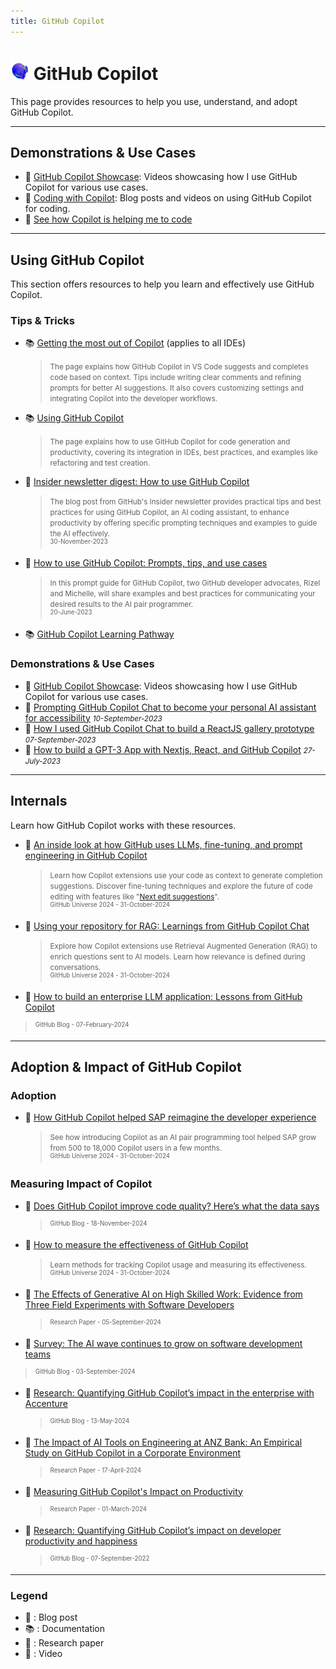 ```yaml
---
title: GitHub Copilot
---
```

# <img src="/images/copilot-profile.png" alt="GitHub Copilot Profile" width="30" height="30" /> GitHub Copilot 




This page provides resources to help you use, understand, and adopt GitHub Copilot.

---

## Demonstrations & Use Cases

- 🎥 [GitHub Copilot Showcase](/showcase): Videos showcasing how I use GitHub Copilot for various use cases.
- 📝 [Coding with Copilot](/blog/tags/coding-with-copilot): Blog posts and videos on using GitHub Copilot for coding.
- 🎥 [See how Copilot is helping me to code](https://www.youtube.com/playlist?list=PL2AONzGTULQLO2Y-oUSJmesgwwOlA2l_e)

---

## Using GitHub Copilot

This section offers resources to help you learn and effectively use GitHub Copilot.

### Tips & Tricks

- 📚 [Getting the most out of Copilot](https://code.visualstudio.com/docs/editor/github-copilot#_getting-the-most-out-of-copilot) (applies to all IDEs)
  > <small>The page explains how GitHub Copilot in VS Code suggests and completes code based on context. Tips include writing clear comments and refining prompts for better AI suggestions. It also covers customizing settings and integrating Copilot into the developer workflows.</small>
- 📚 [Using GitHub Copilot](https://docs.github.com/en/enterprise-cloud@latest/copilot/using-github-copilot)
  > <small>The page explains how to use GitHub Copilot for code generation and productivity, covering its integration in IDEs, best practices, and examples like refactoring and test creation.</small>
- 📝 [Insider newsletter digest: How to use GitHub Copilot](https://github.blog/2023-11-30-from-the-pages-of-our-insider-newsletter-how-to-use-github-copilot/) 
  > <small>The blog post from GitHub's Insider newsletter provides practical tips and best practices for using GitHub Copilot, an AI coding assistant, to enhance productivity by offering specific prompting techniques and examples to guide the AI effectively.<br/><sup>30-November-2023</sup></small>
- 📝 [How to use GitHub Copilot: Prompts, tips, and use cases](https://github.blog/2023-06-20-how-to-write-better-prompts-for-github-copilot/) 
  > <small>In this prompt guide for GitHub Copilot, two GitHub developer advocates, Rizel and Michelle, will share examples and best practices for communicating your desired results to the AI pair programmer.<br/><sup>20-June-2023</sup></small>
- 📚 [GitHub Copilot Learning Pathway](https://resources.github.com/learn/pathways/copilot/essentials/essentials-of-github-copilot/)

### Demonstrations & Use Cases
- 🎥 [GitHub Copilot Showcase](/showcase): Videos showcasing how I use GitHub Copilot for various use cases.
- 📝 [Prompting GitHub Copilot Chat to become your personal AI assistant for accessibility](https://github.blog/2023-10-09-prompting-github-copilot-chat-to-become-your-personal-ai-assistant-for-accessibility/) <small><i>10-September-2023</i></small>
- 📝 [How I used GitHub Copilot Chat to build a ReactJS gallery prototype](https://github.blog/2023-09-27-how-i-used-github-copilot-chat-to-build-a-reactjs-gallery-prototype/) <small><i>07-September-2023</i></small>
- 📝 [How to build a GPT-3 App with Nextjs, React, and GitHub Copilot](https://github.blog/2023-07-25-how-to-build-a-gpt-3-app-with-nextjs-react-and-github-copilot/) <small><i>27-July-2023</i></small>


---

## Internals

Learn how GitHub Copilot works with these resources.

- 🎥 [An inside look at how GitHub uses LLMs, fine-tuning, and prompt engineering in GitHub Copilot](https://www.youtube.com/watch?v=IUjXuTrJuPw)  
  > <small>Learn how Copilot extensions use your code as context to generate completion suggestions. Discover fine-tuning techniques and explore the future of code editing with features like "<a href="https://githubnext.com/projects/copilot-next-edit-suggestions/" target="_blank">Next edit suggestions</a>".  
  <sup>GitHub Universe 2024 - 31-October-2024</sup></small>
- 🎥 [Using your repository for RAG: Learnings from GitHub Copilot Chat](https://www.youtube.com/watch?v=MqBBEgpYh0Y)  
  > <small>Explore how Copilot extensions use Retrieval Augmented Generation (RAG) to enrich questions sent to AI models. Learn how relevance is defined during conversations.  
  <sup>GitHub Universe 2024 - 31-October-2024</sup></small>
- 📝 [How to build an enterprise LLM application: Lessons from GitHub Copilot](https://github.blog/ai-and-ml/github-copilot/how-to-build-an-enterprise-llm-application-lessons-from-github-copilot/)
> <small>  <sup>GitHub Blog - 07-February-2024</sup></small>


---

## Adoption & Impact of GitHub Copilot

### Adoption

- 🎥 [How GitHub Copilot helped SAP reimagine the developer experience](https://www.youtube.com/watch?v=wGmCYMiIoUc)  
  > <small>See how introducing Copilot as an AI pair programming tool helped SAP grow from 500 to 18,000 Copilot users in a few months.  
  <sup>GitHub Universe 2024 - 31-October-2024</sup></small>

### Measuring Impact of Copilot

- 📝 [Does GitHub Copilot improve code quality? Here’s what the data says](https://github.blog/news-insights/research/does-github-copilot-improve-code-quality-heres-what-the-data-says/)
  > <small><sup>GitHub Blog - 18-November-2024</sup></small>
- 🎥 [How to measure the effectiveness of GitHub Copilot](https://www.youtube.com/watch?v=QKkhS-yUF_g)  
  > <small>Learn methods for tracking Copilot usage and measuring its effectiveness.  
  <sup>GitHub Universe 2024 - 31-October-2024</sup></small>
- 📓 [The Effects of Generative AI on High Skilled Work: Evidence from Three Field Experiments with Software Developers](https://papers.ssrn.com/sol3/papers.cfm?abstract_id=4945566)  
  > <small><sup>Research Paper - 05-September-2024</sup></small>
- 📝 [Survey: The AI wave continues to grow on software development teams](https://github.blog/news-insights/research/survey-ai-wave-grows/)
 > <small><sup>GitHub Blog - 03-September-2024</sup></small>
- 📝 [Research: Quantifying GitHub Copilot’s impact in the enterprise with Accenture](https://github.blog/news-insights/research/research-quantifying-github-copilots-impact-in-the-enterprise-with-accenture/)
  > <small><sup>GitHub Blog - 13-May-2024</sup></small>
- 📓 [The Impact of AI Tools on Engineering at ANZ Bank: An Empirical Study on GitHub Copilot in a Corporate Environment](https://arxiv.org/abs/2402.05636)  
  > <small><sup>Research Paper - 17-April-2024</sup></small>
- 📓 [Measuring GitHub Copilot's Impact on Productivity](https://dl.acm.org/doi/10.1145/3633453)  
  > <small><sup>Research Paper - 01-March-2024</sup></small>
- 📝 [Research: Quantifying GitHub Copilot’s impact on developer productivity and happiness](https://github.blog/2022-09-07-research-quantifying-github-copilots-impact-on-developer-productivity-and-happiness/)  
  > <small><sup>GitHub Blog - 07-September-2022</sup></small>



---

### Legend
- 📝 : Blog post  
- 📚 : Documentation  
- 📓 : Research paper  
- 🎥 : Video  
